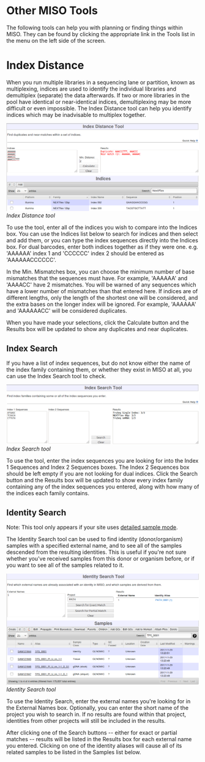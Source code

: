 # Other MISO Tools

The following tools can help you with planning or finding things within MISO. They can be found by clicking the
appropriate link in the Tools list in the menu on the left side of the screen.

# Index Distance

When you run multiple libraries in a sequencing lane or partition, known as multiplexing, indices are used to
identify the individual libraries and demultiplex (separate) the data afterwards. If two or more libraries in the pool
have identical or near-identical indices, demultiplexing may be more difficult or even impossible. The Index Distance
tool can help you identify indices which may be inadvisable to multiplex together.


![Index Distance tool](../images/tools-index-distance.png)
*Index Distance tool*

To use the tool, enter all of the indices you wish to compare into the Indices box. You can use the Indices list below
to search for indices and then select and add them, or you can type the index sequences directly into the Indices box.
For dual barcodes, enter both indices together as if they were one. e.g. 'AAAAAA' index 1 and 'CCCCCC' index 2 should
be entered as 'AAAAAACCCCCC'.

In the Min. Mismatches box, you can choose the minimum number of base mismatches that the sequences must have. For
example, 'AAAAAA' and 'AAAACC' have 2 mismatches. You will be warned of any sequences which have a lower number of
mismatches than that entered here. If indices are of different lengths, only the length of the shortest one will be
considered, and the extra bases on the longer index will be ignored. For example, 'AAAAAA' and 'AAAAAACC' will be
considered duplicates.

When you have made your selections, click the Calculate button and the Results box will be updated to show any
duplicates and near duplicates.


## Index Search

If you have a list of index sequences, but do not know either the name of the index family containing them, or whether
they exist in MISO at all, you can use the Index Search tool to check.

![Index Search tool](../images/tools-index-search.png)
*Index Search tool*

To use the tool, enter the index sequences you are looking for into the Index 1 Sequences and Index 2 Sequences boxes.
The Index 2 Sequences box should be left empty if you are not looking for dual indices. Click the Search button and the
Results box will be updated to show every index family containing any of the index sequences you entered, along with
how many of the indices each family contains.


## Identity Search

Note: This tool only appears if your site uses [detailed sample mode](../site_configuration/#detailed-sample-mode).

The Identity Search tool can be used to find identity (donor/organism) samples with a specified external name, and to
see all of the samples descended from the resulting identities. This is useful if you're not sure whether you've
received samples from this donor or organism before, or if you want to see all of the samples related to it.

![Identity Search tool](../images/tools-identity-search.png)
*Identity Search tool*

To use the Identity Search, enter the external names you're looking for in the External Names box. Optionally, you can
enter the short name of the project you wish to search in. If no results are found within that project, identities from
other projects will still be included in the results.

After clicking one of the Search buttons -- either for exact or partial matches -- results will be listed in the
Results box for each external name you entered. Clicking on one of the identity aliases will cause all of its related
samples to be listed in the Samples list below.

